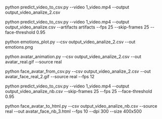 python predict_video_to_csv.py --video 1_video.mp4 --output output_video_analize_2.csv

python predict_video_to_csv.py --video 1_video.mp4 --output output_video_analize.csv --artifacts artifacts --fps 25 --skip-frames 25 --face-threshold 0.95




python emotions_plot.py --csv output_video_analize_2.csv --out emotions.png


python avatar_animation.py --csv output_video_analize_2.csv --out avatar_real.gif --source real



python face_avatar_from_csv.py --csv output_video_analize_2.csv --out avatar_face_real_2.gif --source real --fps 12







 
python predict_video_to_csv.py --video 1_video.mp4 --output output_video_analize_nb.csv --skip-frames 25 --fps 25 --face-threshold 0.95


python face_avatar_to_html.py --csv output_video_analize_nb.csv --source real --out avatar_face_nb_3.html --fps 10 --dpi 300 --size 400x500





